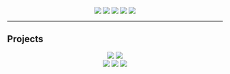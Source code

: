 <center>
<a href="https://rustmotherboard.github.io/"><img src="https://raw.githubusercontent.com/rustMotherboard/rustmotherboard.github.io/master/images/site/website-header.png"></a>
<a href="https://rustmotherboard.github.io/blog"><img src="https://raw.githubusercontent.com/rustMotherboard/rustmotherboard.github.io/master/images/site/website-buttons0001.png"></a>
<a href="https://rustmotherboard.github.io/changelog"><img src="https://raw.githubusercontent.com/rustMotherboard/rustmotherboard.github.io/master/images/site/website-buttons0002.png"></a>
<a href="https://rustmotherboard.github.io/social"><img src="https://raw.githubusercontent.com/rustMotherboard/rustmotherboard.github.io/master/images/site/website-buttons0003.png"></a>
<a href="https://rustmotherboard.github.io/projects"><img src="https://raw.githubusercontent.com/rustMotherboard/rustmotherboard.github.io/master/images/site/website-buttons0004.png"></a>
</center>

---

## Projects

<center>
<a href="https://rustmotherboard.github.io/projects#projects"><img src="https://raw.githubusercontent.com/rustMotherboard/rustmotherboard.github.io/master/images/site/website-buttons0005.png"></a>
<a href="https://rustmotherboard.github.io/projects_3rdparty#projects"><img src="https://raw.githubusercontent.com/rustMotherboard/rustmotherboard.github.io/master/images/site/website-buttons0006.png"></a>
</center>

<center>
<a href="https://rustmotherboard.github.io/projects/klaust_"><img src="https://raw.githubusercontent.com/rustMotherboard/rustmotherboard.github.io/master/images/site/website-projectbuttons0002.png"></a>
<a href="https://rustmotherboard.github.io/projects/rwby_house"><img src="https://raw.githubusercontent.com/rustMotherboard/rustmotherboard.github.io/master/images/site/website-projectbuttons0003.png"></a>
<a href="https://rustmotherboard.github.io/projects/nichijou_no_gaiden"><img src="https://raw.githubusercontent.com/rustMotherboard/rustmotherboard.github.io/master/images/site/website-projectbuttons0001.png"></a>
</center>
